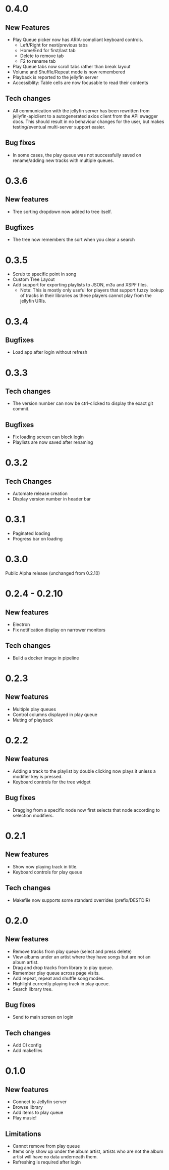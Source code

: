 # 0.4.0

## New Features

* Play Queue picker now has ARIA-compliant keyboard controls.
  * Left/Right for next/previous tabs
  * Home/End for first/last tab
  * Delete to remove tab
  * F2 to rename tab
* Play Queue tabs now scroll tabs rather than break layout
* Volume and Shuffle/Repeat mode is now remembered
* Playback is reported to the jellyfin server
* Accessiblity: Table cells are now focusable to read their contents

## Tech changes

* All communication with the jellyfin server has been rewritten from jellyfin-apiclient
  to a autogenerated axios client from the API swagger docs. This should result in no behaviour
  changes for the user, but makes testing/eventual multi-server support easier.

## Bug fixes

* In some cases, the play queue was not successfully saved on rename/adding new
  tracks with multiple queues.


# 0.3.6

## New features

* Tree sorting dropdown now added to tree itself.

## Bugfixes

* The tree now remembers the sort when you clear a search

# 0.3.5

* Scrub to specific point in song
* Custom Tree Layout
* Add support for exporting playlists to JSON, m3u and XSPF files.
  * Note: This is mostly only useful for players that support fuzzy lookup
    of tracks in their libraries as these players cannot play from the jellyfin
    URIs.

# 0.3.4

## Bugfixes

* Load app after login without refresh

# 0.3.3

## Tech changes

* The version number can now be ctrl-clicked to display the exact git commit.

## Bugfixes

* Fix loading screen can block login
* Playlists are now saved after renaming

# 0.3.2

## Tech Changes

* Automate release creation
* Display version number in header bar

# 0.3.1

* Paginated loading
* Progress bar on loading

# 0.3.0

Public Alpha release (unchanged from 0.2.10)

# 0.2.4 - 0.2.10

## New features
* Electron
* Fix notification display on narrower monitors

## Tech changes
* Build a docker image in pipeline

# 0.2.3

## New features
* Multiple play queues
* Control columns displayed in play queue
* Muting of playback


# 0.2.2

## New features
* Adding a track to the playlist by double clicking now plays it unless
  a modifier key is pressed.
* Keyboard controls for the tree widget

## Bug fixes
* Dragging from a specific node now first selects that node
  according to selection modifiers.

# 0.2.1

## New features

- Show now playing track in title.
- Keyboard controls for play queue

## Tech changes
- Makefile now supports some standard overrides (prefix/DESTDIR)

# 0.2.0

## New features

- Remove tracks from play queue (select and press delete)
- View albums under an artist where they have songs but are not an album artist.
- Drag and drop tracks from library to play queue.
- Remember play queue across page visits.
- Add repeat, repeat and shuffle song modes.
- Highlight currently playing track in play queue.
- Search library tree.

## Bug fixes

- Send to main screen on login

## Tech changes

- Add CI config
- Add makefiles

# 0.1.0

## New features

- Connect to Jellyfin server
- Browse library
- Add items to play queue
- Play music!

## Limitations

- Cannot remove from play queue
- Items only show up under the album artist, artists who are not the album artist will have no data underneath them.
- Refreshing is required after login
